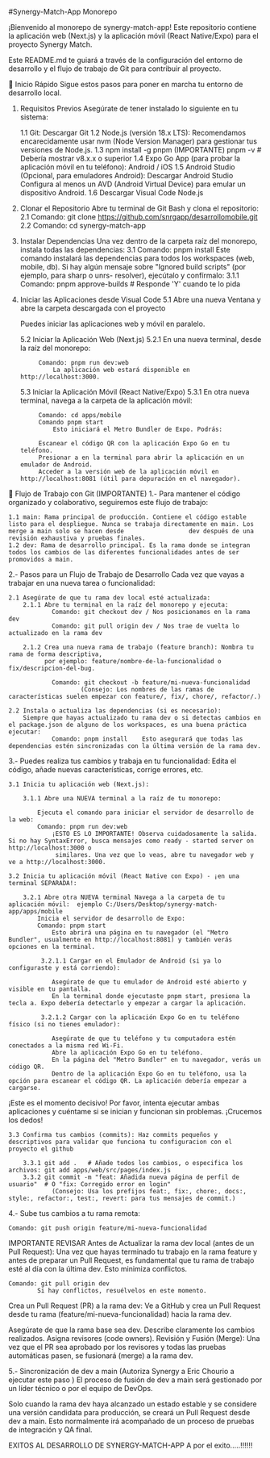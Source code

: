 #Synergy-Match-App  Monorepo

¡Bienvenido al monorepo de synergy-match-app! Este repositorio contiene la aplicación web (Next.js) y la aplicación móvil (React Native/Expo) para el proyecto Synergy Match.

Este README.md te guiará a través de la configuración del entorno de desarrollo y el flujo de trabajo de Git para contribuir al proyecto.

🚀 Inicio Rápido
Sigue estos pasos para poner en marcha tu entorno de desarrollo local.

1. Requisitos Previos
Asegúrate de tener instalado lo siguiente en tu sistema:

    1.1 Git: Descargar Git
    1.2 Node.js (versión 18.x LTS): Recomendamos encarecidamente usar nvm (Node Version Manager) para gestionar tus versiones de Node.js.
    1.3 npm install -g pnpm (IMPORTANTE)
      pnpm -v # Debería mostrar v8.x.x o superior
    1.4 Expo Go App (para probar la aplicación móvil en tu teléfono): Android / iOS
    1.5 Android Studio (Opcional, para emuladores Android):
        Descargar Android Studio
        Configura al menos un AVD (Android Virtual Device) para emular un dispositivo Android.
    1.6 Descargar Visual Code Node.js
   
3. Clonar el Repositorio
Abre tu terminal de Git Bash y clona el repositorio:
    2.1 Comando: git clone https://github.com/snrgapp/desarrollomobile.git 
    2.2 Comando: cd synergy-match-app

4. Instalar Dependencias
Una vez dentro de la carpeta raíz del monorepo, instala todas las dependencias:
    3.1 Comando: pnpm install
    Este comando instalará las dependencias para todos los workspaces (web, mobile, db). Si hay algún mensaje sobre "Ignored build scripts" (por ejemplo, para sharp o unrs-        resolver), ejecútalo y confírmalo:
        3.1.1 Comando: pnpm approve-builds
                # Responde 'Y' cuando te lo pida

5. Iniciar las Aplicaciones desde Visual Code
   5.1 Abre una nueva Ventana y abre la carpeta descargada con el proyecto

    Puedes iniciar las aplicaciones web y móvil en paralelo.

    5.2 Iniciar la Aplicación Web (Next.js)
        5.2.1 En una nueva terminal, desde la raíz del monorepo:

            Comando: pnpm run dev:web
                La aplicación web estará disponible en http://localhost:3000.

    5.3 Iniciar la Aplicación Móvil (React Native/Expo)
        5.3.1 En otra nueva terminal, navega a la carpeta de la aplicación móvil:

            Comando: cd apps/mobile
            Comando pnpm start
                Esto iniciará el Metro Bundler de Expo. Podrás:

            Escanear el código QR con la aplicación Expo Go en tu teléfono.
            Presionar a en la terminal para abrir la aplicación en un emulador de Android.
            Acceder a la versión web de la aplicación móvil en http://localhost:8081 (útil para depuración en el navegador).

🌳 Flujo de Trabajo con Git (IMPORTANTE)
1.- Para mantener el código organizado y colaborativo, seguiremos este flujo de trabajo:

    1.1 main: Rama principal de producción. Contiene el código estable listo para el despliegue. Nunca se trabaja directamente en main. Los merge a main solo se hacen desde                  dev después de una revisión exhaustiva y pruebas finales.
    1.2 dev: Rama de desarrollo principal. Es la rama donde se integran todos los cambios de las diferentes funcionalidades antes de ser promovidos a main.

2.- Pasos para un Flujo de Trabajo de Desarrollo
    Cada vez que vayas a trabajar en una nueva tarea o funcionalidad:

    2.1 Asegúrate de que tu rama dev local esté actualizada:
        2.1.1 Abre tu terminal en la raíz del monorepo y ejecuta:
                Comando: git checkout dev / Nos posicionamos en la rama dev 
                Comando: git pull origin dev / Nos trae de vuelta lo actualizado en la rama dev
        
        2.1.2 Crea una nueva rama de trabajo (feature branch): Nombra tu rama de forma descriptiva, 
              por ejemplo: feature/nombre-de-la-funcionalidad o fix/descripcion-del-bug.
              
                Comando: git checkout -b feature/mi-nueva-funcionalidad
                        (Consejo: Los nombres de las ramas de características suelen empezar con feature/, fix/, chore/, refactor/.)

    2.2 Instala o actualiza las dependencias (si es necesario):
        Siempre que hayas actualizado tu rama dev o si detectas cambios en el package.json de alguno de los workspaces, es una buena práctica ejecutar:
                Comando: pnpm install    Esto asegurará que todas las dependencias estén sincronizadas con la última versión de la rama dev.

3.- Puedes realiza tus cambios y trabaja en tu funcionalidad: Edita el código, añade nuevas características, corrige errores, etc.

    3.1 Inicia tu aplicación web (Next.js):

        3.1.1 Abre una NUEVA terminal a la raíz de tu monorepo: 

            Ejecuta el comando para iniciar el servidor de desarrollo de la web:
            Comando: pnpm run dev:web
                ¡ESTO ES LO IMPORTANTE! Observa cuidadosamente la salida. Si no hay SyntaxError, busca mensajes como ready - started server on http://localhost:3000 o 
                 similares. Una vez que lo veas, abre tu navegador web y ve a http://localhost:3000.

    3.2 Inicia tu aplicación móvil (React Native con Expo) - ¡en una terminal SEPARADA!:

        3.2.1 Abre otra NUEVA terminal Navega a la carpeta de tu aplicación móvil:  ejemplo C:/Users/Desktop/synergy-match-app/apps/mobile
            Inicia el servidor de desarrollo de Expo:
            Comando: pnpm start
                Esto abrirá una página en tu navegador (el "Metro Bundler", usualmente en http://localhost:8081) y también verás opciones en la terminal.

             3.2.1.1 Cargar en el Emulador de Android (si ya lo configuraste y está corriendo):

                Asegúrate de que tu emulador de Android esté abierto y visible en tu pantalla.
                En la terminal donde ejecutaste pnpm start, presiona la tecla a. Expo debería detectarlo y empezar a cargar la aplicación.

             3.2.1.2 Cargar con la aplicación Expo Go en tu teléfono físico (si no tienes emulador):

                Asegúrate de que tu teléfono y tu computadora estén conectados a la misma red Wi-Fi.
                Abre la aplicación Expo Go en tu teléfono.
                En la página del "Metro Bundler" en tu navegador, verás un código QR.
                Dentro de la aplicación Expo Go en tu teléfono, usa la opción para escanear el código QR. La aplicación debería empezar a cargarse.

¡Este es el momento decisivo! Por favor, intenta ejecutar ambas aplicaciones y cuéntame si se inician y funcionan sin problemas. ¡Crucemos los dedos!

    3.3 Confirma tus cambios (commits): Haz commits pequeños y descriptivos para validar que funciona tu configuracion con el proyecto el github

        3.3.1 git add .   # Añade todos los cambios, o especifica los archivos: git add apps/web/src/pages/index.js
        3.3.2 git commit -m "feat: Añadida nueva página de perfil de usuario"  # O "fix: Corregido error en login"
                (Consejo: Usa los prefijos feat:, fix:, chore:, docs:, style:, refactor:, test:, revert: para tus mensajes de commit.)

4.- Sube tus cambios a tu rama remota:

    Comando: git push origin feature/mi-nueva-funcionalidad

IMPORTANTE REVISAR Antes de Actualizar la rama dev local (antes de un Pull Request):
Una vez que hayas terminado tu trabajo en la rama feature y antes de preparar un Pull Request, es fundamental que tu rama de trabajo esté al día con la última dev. Esto minimiza conflictos.

    Comando: git pull origin dev
            Si hay conflictos, resuélvelos en este momento.

Crea un Pull Request (PR) a la rama dev:
            Ve a GitHub y crea un Pull Request desde tu rama (feature/mi-nueva-funcionalidad) hacia la rama dev.

Asegúrate de que la rama base sea dev.
Describe claramente los cambios realizados.
Asigna revisores (code owners).
Revisión y Fusión (Merge):
Una vez que el PR sea aprobado por los revisores y todas las pruebas automáticas pasen, se fusionará (merge) a la rama dev.

5.- Sincronización de dev a main (Autoriza Synergy a Eric Chourio a ejecutar este paso )
El proceso de fusión de dev a main será gestionado por un líder técnico o por el equipo de DevOps.

Solo cuando la rama dev haya alcanzado un estado estable y se considere una versión candidata para producción, se creará un Pull Request desde dev a main.
Esto normalmente irá acompañado de un proceso de pruebas de integración y QA final.



EXITOS AL DESARROLLO DE SYNERGY-MATCH-APP      A por el exito.....!!!!!!

